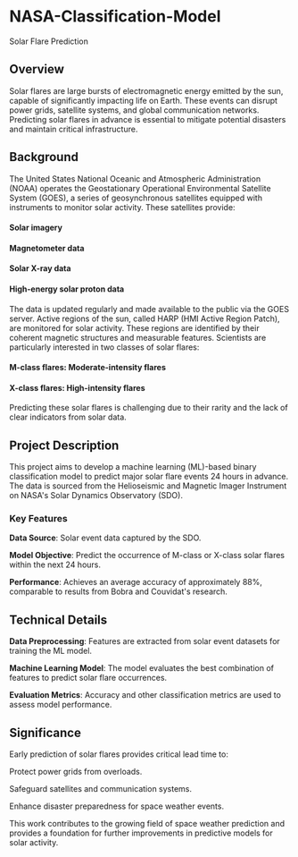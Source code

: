 # NASA-Classification-Model
Solar Flare Prediction

## Overview

Solar flares are large bursts of electromagnetic energy emitted by the sun, capable of significantly impacting life on Earth. These events can disrupt power grids, satellite systems, and global communication networks. Predicting solar flares in advance is essential to mitigate potential disasters and maintain critical infrastructure.

## Background

The United States National Oceanic and Atmospheric Administration (NOAA) operates the Geostationary Operational Environmental Satellite System (GOES), a series of geosynchronous satellites equipped with instruments to monitor solar activity. These satellites provide:

#### Solar imagery

#### Magnetometer data

#### Solar X-ray data

#### High-energy solar proton data

The data is updated regularly and made available to the public via the GOES server. Active regions of the sun, called HARP (HMI Active Region Patch), are monitored for solar activity. These regions are identified by their coherent magnetic structures and measurable features. Scientists are particularly interested in two classes of solar flares:

#### M-class flares: Moderate-intensity flares

#### X-class flares: High-intensity flares

Predicting these solar flares is challenging due to their rarity and the lack of clear indicators from solar data.

## Project Description

This project aims to develop a machine learning (ML)-based binary classification model to predict major solar flare events 24 hours in advance. The data is sourced from the Helioseismic and Magnetic Imager Instrument on NASA's Solar Dynamics Observatory (SDO).

### Key Features

**Data Source**: Solar event data captured by the SDO.

**Model Objective**: Predict the occurrence of M-class or X-class solar flares within the next 24 hours.

**Performance**: Achieves an average accuracy of approximately 88%, comparable to results from Bobra and Couvidat's research.

## Technical Details

**Data Preprocessing**: Features are extracted from solar event datasets for training the ML model.

**Machine Learning Model**: The model evaluates the best combination of features to predict solar flare occurrences.

**Evaluation Metrics**: Accuracy and other classification metrics are used to assess model performance.

## Significance

Early prediction of solar flares provides critical lead time to:

Protect power grids from overloads.

Safeguard satellites and communication systems.

Enhance disaster preparedness for space weather events.

This work contributes to the growing field of space weather prediction and provides a foundation for further improvements in predictive models for solar activity.
